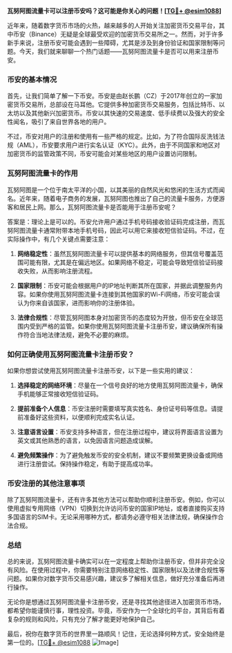 **瓦努阿图流量卡可以注册币安吗？这可能是你关心的问题！[[TG💪+ @esim1088](https://t.me/s/esim1088)]**

近年来，随着数字货币市场的火热，越来越多的人开始关注加密货币交易平台，其中币安（Binance）无疑是全球最受欢迎的加密货币交易所之一。然而，对于许多新手来说，注册币安可能会遇到一些障碍，尤其是涉及到身份验证和国家限制等问题。今天，我们就来聊聊一个热门话题——瓦努阿图流量卡是否可以用来注册币安。

### 币安的基本情况

首先，让我们简单了解一下币安。币安是由赵长鹏（CZ）于2017年创立的一家加密货币交易所，总部设在马耳他。它提供多种加密货币交易服务，包括比特币、以太坊以及其他新兴加密货币。币安以其快速的交易速度、低手续费以及强大的安全性闻名，吸引了来自世界各地的用户。

不过，币安对用户的注册和使用有一些严格的规定。比如，为了符合国际反洗钱法规（AML），币安要求用户进行实名认证（KYC）。此外，由于不同国家和地区对加密货币的监管政策不同，币安可能会对某些地区的用户设置访问限制。

### 瓦努阿图流量卡的作用

瓦努阿图是一个位于南太平洋的小国，以其美丽的自然风光和悠闲的生活方式而闻名。近年来，随着电子商务的发展，瓦努阿图也推出了自己的流量卡服务，方便游客和居民上网。那么，瓦努阿图流量卡是否能用于注册币安呢？

答案是：理论上是可以的。币安允许用户通过手机号码接收验证码完成注册，而瓦努阿图流量卡通常附带本地手机号码，因此可以用它来接收短信验证码。不过，在实际操作中，有几个关键点需要注意：

1. **网络稳定性**：虽然瓦努阿图流量卡可以提供基本的网络服务，但其信号覆盖范围可能有限，尤其是在偏远地区。如果网络不稳定，可能会导致短信验证码接收失败，从而影响注册流程。
   
2. **国家限制**：币安可能会根据用户的IP地址判断其所在国家，并据此调整服务内容。如果你使用瓦努阿图流量卡连接到其他国家的Wi-Fi网络，币安可能会误认为你来自该国家，进而影响你的注册体验。

3. **法律合规性**：尽管瓦努阿图本身对加密货币的态度较为开放，但币安在全球范围内受到严格的监管。如果你使用瓦努阿图流量卡注册币安，建议确保所有操作符合当地法律法规，避免不必要的麻烦。

### 如何正确使用瓦努阿图流量卡注册币安？

如果你想尝试使用瓦努阿图流量卡注册币安，以下是一些实用的建议：

1. **选择稳定的网络环境**：尽量在一个信号良好的地方使用瓦努阿图流量卡，确保手机能够正常接收短信验证码。

2. **提前准备个人信息**：币安注册时需要填写真实姓名、身份证号码等信息。请提前准备好这些资料，以便顺利完成实名认证。

3. **注意语言设置**：币安支持多种语言，但在注册过程中，建议将界面语言设置为英文或其他熟悉的语言，以免因语言问题造成误解。

4. **避免频繁操作**：为了避免触发币安的安全机制，建议不要频繁更换设备或网络进行注册尝试。保持操作稳定，有助于提高成功率。

### 币安注册的其他注意事项

除了瓦努阿图流量卡，还有许多其他方法可以帮助你顺利注册币安。例如，你可以使用虚拟专用网络（VPN）切换到允许访问币安的国家IP地址，或者直接购买支持多国语言的SIM卡。无论采用哪种方式，都请务必遵守相关法律法规，确保操作合法合规。

### 总结

总的来说，瓦努阿图流量卡确实可以在一定程度上帮助你注册币安，但并非完全没有风险。在使用过程中，你需要特别注意网络稳定性、国家限制以及法律合规性等问题。如果你对数字货币交易感兴趣，建议多了解相关信息，做好充分准备后再进行操作。

无论你是想通过瓦努阿图流量卡注册币安，还是寻找其他途径进入加密货币市场，都希望你能谨慎行事，理性投资。毕竟，币安作为一个全球化的平台，其背后有着复杂的规则和风险，只有充分了解才能更好地保护自己。

最后，祝你在数字货币的世界里一路顺风！记住，无论选择何种方式，安全始终是第一位的。[[TG💪+ @esim1088](https://t.me/s/esim1088) ![Image](https://i.postimg.cc/4NQfJmqS/Snipaste-2025-05-13-00-14-12.png)]
